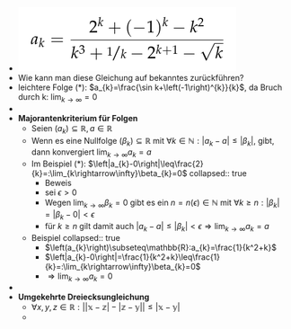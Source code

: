 - ![image.png](../assets/image_1745495606873_0.png)
- Wie kann man diese Gleichung auf bekanntes zurückführen?
- leichtere Folge (*): $a_{k}=\frac{\sin k+\left(-1\right)^{k}}{k}$, da Bruch durch k: $\lim_{k\rightarrow\infty}=0$
-
- **Majorantenkriterium für Folgen**
	- Seien $\left(a_{k}\right)\subseteq\mathbb{R},a\in\mathbb{R}$
	- Wenn es eine Nullfolge $\left(\beta_{k}\right)\subseteq\mathbb{R}$ mit $\forall k\in\mathbb{N}:\left|a_{k}-a\right|\leq\left|\beta_{k}\right|$, gibt, dann konvergiert $\lim_{k\rightarrow\infty}a_{k}=a$
	- Im Beispiel (*): $\left|a_{k}-0\right|\leq\frac{2}{k}=:\lim_{k\rightarrow\infty}\beta_{k}=0$
	  collapsed:: true
		- Beweis
		- sei $\epsilon>0$
		- Wegen $\lim_{k\rightarrow\infty}\beta_{k}=0$ gibt es ein $n=n\left(\epsilon\right)\in\mathbb{N}$ mit $\forall k\geq n:\left|\beta_{k}\right|=\left|\beta_{k}-0\right|<\epsilon$
		- für $k\geq n$ gilt damit auch $\left|a_{k}-a\right|\leq\left|\beta_{k}\right|<\epsilon\Rightarrow\lim_{k\rightarrow\infty}a_{k}=a$
	- Beispiel
	  collapsed:: true
		- $\left(a_{k}\right)\subseteq\mathbb{R}:a_{k}=\frac{1}{k^2+k}$
		- $\left|a_{k}-0\right|=\frac{1}{k^2+k}\leq\frac{1}{k}=:\lim_{k\rightarrow\infty}\beta_{k}=0$
		- $\Rightarrow\lim_{k\rightarrow\infty}a_{k}=0$
-
- **Umgekehrte Dreiecksungleichung**
	- $\forall x,y,z\in\mathbb{R:\left|\left|x-z\right|-\left|z-y\right|\right|\leq\left|x-y\right|}$
	-
